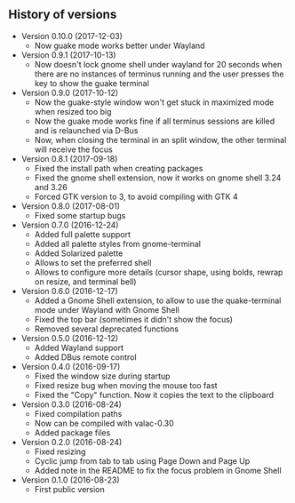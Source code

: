 ## History of versions ##
* Version 0.10.0 (2017-12-03)
   * Now guake mode works better under Wayland
* Version 0.9.1 (2017-10-13)
   * Now doesn't lock gnome shell under wayland for 20 seconds when there are no instances of terminus running and the user presses the key to show the guake terminal
* Version 0.9.0 (2017-10-12)
   * Now the guake-style window won't get stuck in maximized mode when resized too big
   * Now the guake mode works fine if all terminus sessions are killed and is relaunched via D-Bus
   * Now, when closing the terminal in an split window, the other terminal will receive the focus
* Version 0.8.1 (2017-09-18)
   * Fixed the install path when creating packages
   * Fixed the gnome shell extension, now it works on gnome shell 3.24 and 3.26
   * Forced GTK version to 3, to avoid compiling with GTK 4
* Version 0.8.0 (2017-08-01)
   * Fixed some startup bugs
* Version 0.7.0 (2016-12-24)
   * Added full palette support
   * Added all palette styles from gnome-terminal
   * Added Solarized palette
   * Allows to set the preferred shell
   * Allows to configure more details (cursor shape, using bolds, rewrap on resize, and terminal bell)
* Version 0.6.0 (2016-12-17)
   * Added a Gnome Shell extension, to allow to use the quake-terminal mode under Wayland with Gnome Shell
   * Fixed the top bar (sometimes it didn't show the focus)
   * Removed several deprecated functions
* Version 0.5.0 (2016-12-12)
	* Added Wayland support
	* Added DBus remote control
* Version 0.4.0 (2016-09-17)
	* Fixed the window size during startup
	* Fixed resize bug when moving the mouse too fast
	* Fixed the "Copy" function. Now it copies the text to the clipboard
* Version 0.3.0 (2016-08-24)
	* Fixed compilation paths
	* Now can be compiled with valac-0.30
	* Added package files
* Version 0.2.0 (2016-08-24)
	* Fixed resizing
	* Cyclic jump from tab to tab using Page Down and Page Up
	* Added note in the README to fix the focus problem in Gnome Shell
* Version 0.1.0 (2016-08-23)
	* First public version
